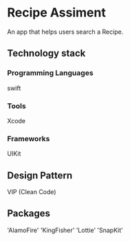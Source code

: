# Recipe Assiment
An app that helps users search a Recipe.
## Technology stack

### Programming Languages
swift

### Tools
Xcode

### Frameworks
UIKit

## Design Pattern
VIP (Clean Code)

## Packages
'AlamoFire'
'KingFisher'
'Lottie'
'SnapKit'

